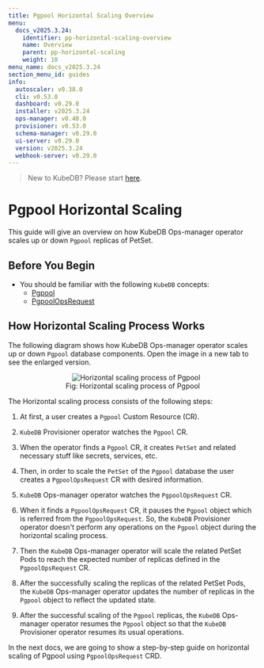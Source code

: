 ```yaml
---
title: Pgpool Horizontal Scaling Overview
menu:
  docs_v2025.3.24:
    identifier: pp-horizontal-scaling-overview
    name: Overview
    parent: pp-horizontal-scaling
    weight: 10
menu_name: docs_v2025.3.24
section_menu_id: guides
info:
  autoscaler: v0.38.0
  cli: v0.53.0
  dashboard: v0.29.0
  installer: v2025.3.24
  ops-manager: v0.40.0
  provisioner: v0.53.0
  schema-manager: v0.29.0
  ui-server: v0.29.0
  version: v2025.3.24
  webhook-server: v0.29.0
---
```


> New to KubeDB? Please start [here](/docs/v2025.3.24/README).

# Pgpool Horizontal Scaling

This guide will give an overview on how KubeDB Ops-manager operator scales up or down `Pgpool` replicas of PetSet.

## Before You Begin

- You should be familiar with the following `KubeDB` concepts:
  - [Pgpool](/docs/v2025.3.24/guides/pgpool/concepts/pgpool)
  - [PgpoolOpsRequest](/docs/v2025.3.24/guides/pgpool/concepts/opsrequest)

## How Horizontal Scaling Process Works

The following diagram shows how KubeDB Ops-manager operator scales up or down `Pgpool` database components. Open the image in a new tab to see the enlarged version.

<figure align="center">
  <img alt="Horizontal scaling process of Pgpool" src="/docs/v2025.3.24/images/day-2-operation/pgpool/pp-horizontal-scaling.png">
<figcaption align="center">Fig: Horizontal scaling process of Pgpool</figcaption>
</figure>

The Horizontal scaling process consists of the following steps:

1. At first, a user creates a `Pgpool` Custom Resource (CR).

2. `KubeDB` Provisioner  operator watches the `Pgpool` CR.

3. When the operator finds a `Pgpool` CR, it creates `PetSet` and related necessary stuff like secrets, services, etc.

4. Then, in order to scale the `PetSet` of the `Pgpool` database the user creates a `PgpoolOpsRequest` CR with desired information.

5. `KubeDB` Ops-manager operator watches the `PgpoolOpsRequest` CR.

6. When it finds a `PgpoolOpsRequest` CR, it pauses the `Pgpool` object which is referred from the `PgpoolOpsRequest`. So, the `KubeDB` Provisioner  operator doesn't perform any operations on the `Pgpool` object during the horizontal scaling process.  

7. Then the `KubeDB` Ops-manager operator will scale the related PetSet Pods to reach the expected number of replicas defined in the `PgpoolOpsRequest` CR.

8. After the successfully scaling the replicas of the related PetSet Pods, the `KubeDB` Ops-manager operator updates the number of replicas in the `Pgpool` object to reflect the updated state.

9. After the successful scaling of the `Pgpool` replicas, the `KubeDB` Ops-manager operator resumes the `Pgpool` object so that the `KubeDB` Provisioner  operator resumes its usual operations.

In the next docs, we are going to show a step-by-step guide on horizontal scaling of Pgpool using `PgpoolOpsRequest` CRD.